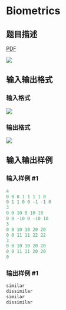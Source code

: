 # Biometrics

## 题目描述

[problemUrl]: https://uva.onlinejudge.org/index.php?option=com_onlinejudge&Itemid=8&category=17&page=show_problem&problem=1497

[PDF](https://uva.onlinejudge.org/external/105/p10556.pdf)

![](https://cdn.luogu.com.cn/upload/vjudge_pic/UVA10556/5bbbab3376ae1f28d45df569ab83ac74d83307c5.png)

## 输入输出格式

### 输入格式

![](https://cdn.luogu.com.cn/upload/vjudge_pic/UVA10556/0141c0d08fa4db80c312b662a3b6367335d8295e.png)

### 输出格式

![](https://cdn.luogu.com.cn/upload/vjudge_pic/UVA10556/ca5c35954f81f1656636e564655e0f754d44b193.png)

## 输入输出样例

### 输入样例 #1

```cpp
4
0 0 0 1 1 1 1 0
0 1 1 0 0 -1 -1 0
3
0 0 10 0 10 10
0 0 -10 0 -10 10
3
0 0 10 10 20 20
0 0 11 11 22 22
3
0 0 10 10 20 20
0 0 11 11 20 20
0
```


### 输出样例 #1

```cpp
similar
dissimilar
similar
dissimilar
```


